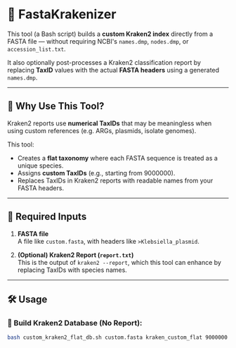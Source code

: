 # 🧬 FastaKrakenizer

This tool (a Bash script) builds a **custom Kraken2 index** directly from a FASTA file — without requiring NCBI's `names.dmp`, `nodes.dmp`, or `accession_list.txt`.

It also optionally post-processes a Kraken2 classification report by replacing **TaxID** values with the actual **FASTA headers** using a generated `names.dmp`.

---

## 📄 Why Use This Tool?

Kraken2 reports use **numerical TaxIDs** that may be meaningless when using custom references (e.g. ARGs, plasmids, isolate genomes).

This tool:
- Creates a **flat taxonomy** where each FASTA sequence is treated as a unique species.
- Assigns **custom TaxIDs** (e.g., starting from 9000000).
- Replaces TaxIDs in Kraken2 reports with readable names from your FASTA headers.

---

## 📁 Required Inputs

1. **FASTA file**  
   A file like `custom.fasta`, with headers like `>Klebsiella_plasmid`.

2. **(Optional) Kraken2 Report (`report.txt`)**  
   This is the output of `kraken2 --report`, which this tool can enhance by replacing TaxIDs with species names.

---

## 🛠️ Usage

### 🔹 Build Kraken2 Database (No Report):

```bash
bash custom_kraken2_flat_db.sh custom.fasta kraken_custom_flat 9000000
